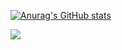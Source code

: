 
[![Anurag's GitHub stats](https://github-readme-stats.vercel.app/api?username=Draco1js&theme=synthwave&show_icons=true)](https://github.com/Draco1js)

[![](https://discord.c99.nl/widget/theme-4/758991567695642644.png)](https://discord.com/users/427435240093646849)
